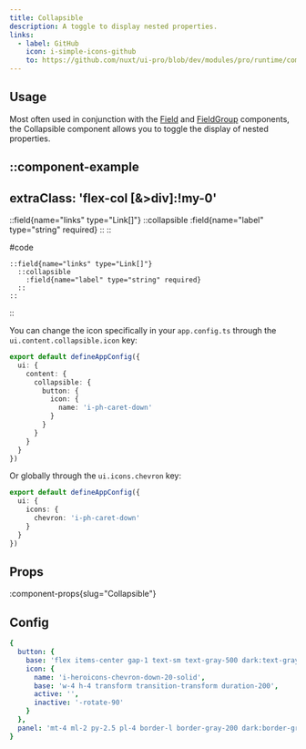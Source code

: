 ```yaml
---
title: Collapsible
description: A toggle to display nested properties.
links:
  - label: GitHub
    icon: i-simple-icons-github
    to: https://github.com/nuxt/ui-pro/blob/dev/modules/pro/runtime/components/global/Collapsible.vue
---
```


## Usage

Most often used in conjunction with the [Field](/pro/prose/field) and [FieldGroup](/pro/prose/field-group) components, the Collapsible component allows you to toggle the display of nested properties.

::component-example
---
extraClass: 'flex-col [&>div]:!my-0'
---

::field{name="links" type="Link[]"}
  ::collapsible
    :field{name="label" type="string" required}
  ::
::

#code
```mdc
::field{name="links" type="Link[]"}
  ::collapsible
    :field{name="label" type="string" required}
  ::
::
```
::

You can change the icon specifically in your `app.config.ts` through the `ui.content.collapsible.icon` key:

```ts
export default defineAppConfig({
  ui: {
    content: {
      collapsible: {
        button: {
          icon: {
            name: 'i-ph-caret-down'
          }
        }
      }
    }
  }
})
```

Or globally through the `ui.icons.chevron` key:

```ts
export default defineAppConfig({
  ui: {
    icons: {
      chevron: 'i-ph-caret-down'
    }
  }
})
```

## Props

:component-props{slug="Collapsible"}

## Config

```yml
{
  button: {
    base: 'flex items-center gap-1 text-sm text-gray-500 dark:text-gray-400 hover:text-gray-700 dark:hover:text-gray-200',
    icon: {
      name: 'i-heroicons-chevron-down-20-solid',
      base: 'w-4 h-4 transform transition-transform duration-200',
      active: '',
      inactive: '-rotate-90'
    }
  },
  panel: 'mt-4 ml-2 py-2.5 pl-4 border-l border-gray-200 dark:border-gray-800 [&>div]:!mt-0'
}
```
